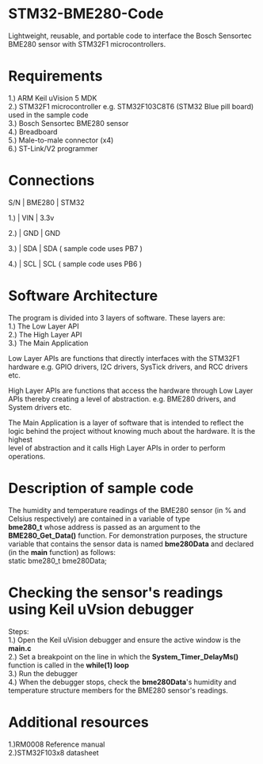 # STM32-BME280-Code
Lightweight, reusable, and portable code to interface the Bosch Sensortec BME280 sensor with STM32F1 microcontrollers.  
# Requirements
1.) ARM Keil uVision 5 MDK  
2.) STM32F1 microcontroller e.g. STM32F103C8T6 (STM32 Blue pill board) used in the sample code    
3.) Bosch Sensortec BME280 sensor  
4.) Breadboard  
5.) Male-to-male connector (x4)  
6.) ST-Link/V2 programmer  
# Connections  

S/N   |   BME280    |   STM32 

1.)   |    VIN      |   3.3v

2.)   |    GND      |   GND

3.)   |    SDA      |   SDA ( sample code uses PB7 )

4.)   |    SCL      |   SCL ( sample code uses PB6 )  
# Software Architecture  
The program is divided into 3 layers of software. These layers are:  
1.) The Low Layer API  
2.) The High Layer API  
3.) The Main Application  

Low Layer APIs are functions that directly interfaces with the STM32F1 hardware e.g. GPIO drivers, I2C drivers, SysTick drivers, and RCC drivers etc.  

High Layer APIs are functions that access the hardware through Low Layer APIs thereby creating a level of abstraction. e.g. BME280 drivers, and System drivers etc.

The Main Application is a layer of software that is intended to reflect the logic behind the project without knowing much about the hardware. It is the highest  
level of abstraction and it calls High Layer APIs in order to perform operations.  
# Description of sample code  
The humidity and temperature readings of the BME280 sensor (in % and Celsius respectively) are contained in a variable of type   
**bme280_t** whose address is passed as an argument to the **BME280_Get_Data()** function. For demonstration purposes, the structure variable that contains the sensor data is named **bme280Data** and declared (in the **main** function) as follows:  
    static bme280_t bme280Data;  
 
 # Checking the sensor's readings using Keil uVsion debugger  
 Steps:  
 1.) Open the Keil uVision debugger and ensure the active window is the **main.c**  
 2.) Set a breakpoint on the line in which the **System_Timer_DelayMs()** function is called in the **while(1) loop**  
 3.) Run the debugger  
 4.) When the debugger stops, check the **bme280Data**'s humidity and temperature structure members for the BME280 sensor's readings.  
 # Additional resources  
 1.)RM0008 Reference manual  
 2.)STM32F103x8 datasheet  
    
